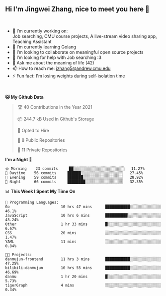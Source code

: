 Hi I'm Jingwei Zhang, nice to meet you here 👋
---
<br>


- 🔭 I’m currently working on: <br>
    Job searching, CMU course projects, A live-stream video sharing app, Teaching Assistant
- 🌱 I’m currently learning Golang
- 👯 I’m looking to collaborate on meaningful open source projects
- 🤔 I’m looking for help with Job searching :3
- 💬 Ask me about the meaning of life (42)
- 📫 How to reach me: jzhang5@andrew.cmu.edu
- ⚡ Fun fact: I'm losing weights during self-isolation time
<br>


<!--START_SECTION:waka-->
**🐱 My Github Data** 

> 🏆 40 Contributions in the Year 2021
 > 
> 📦 244.7 kB Used in Github's Storage 
 > 
> 💼 Opted to Hire
 > 
> 📜 8 Public Repositories 
 > 
> 🔑 11 Private Repositories  
 > 
**I'm a Night 🦉** 

```text
🌞 Morning    23 commits     ██░░░░░░░░░░░░░░░░░░░░░░░   11.27% 
🌆 Daytime    56 commits     ██████░░░░░░░░░░░░░░░░░░░   27.45% 
🌃 Evening    59 commits     ███████░░░░░░░░░░░░░░░░░░   28.92% 
🌙 Night      66 commits     ████████░░░░░░░░░░░░░░░░░   32.35%

```


📊 **This Week I Spent My Time On** 

```text
💬 Programming Languages: 
Go                       10 hrs 47 mins      ███████████░░░░░░░░░░░░░░   46.1% 
JavaScript               10 hrs 6 mins       ██████████░░░░░░░░░░░░░░░   43.24% 
Other                    1 hr 33 mins        █░░░░░░░░░░░░░░░░░░░░░░░░   6.67% 
CSS                      20 mins             ░░░░░░░░░░░░░░░░░░░░░░░░░   1.47% 
YAML                     11 mins             ░░░░░░░░░░░░░░░░░░░░░░░░░   0.84%

🐱‍💻 Projects: 
danmujun-frontend        11 hrs 3 mins       ███████████░░░░░░░░░░░░░░   47.25% 
bilibili-danmujun        10 hrs 55 mins      ███████████░░░░░░░░░░░░░░   46.69% 
danmu                    1 hr 20 mins        █░░░░░░░░░░░░░░░░░░░░░░░░   5.73% 
tigerGraph               4 mins              ░░░░░░░░░░░░░░░░░░░░░░░░░   0.34%

```


<!--END_SECTION:waka-->
